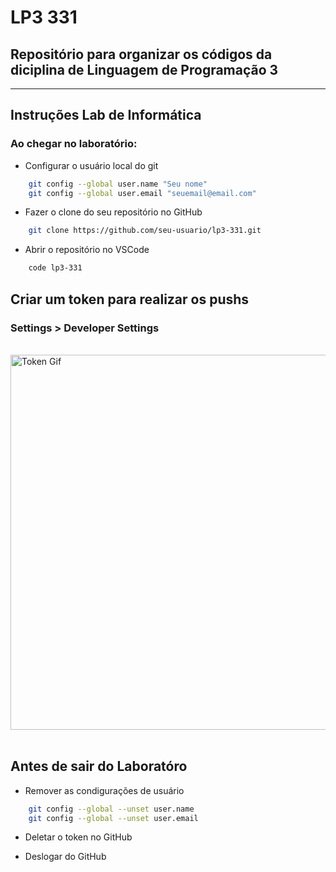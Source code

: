 # LP3 331

## Repositório para organizar os códigos da diciplina de Linguagem de Programação 3
-----------------------

## Instruções Lab de Informática

### Ao chegar no laboratório:

- Configurar o usuário local do git

``` bash
    git config --global user.name "Seu nome"
    git config --global user.email "seuemail@email.com"
```

- Fazer o clone do seu repositório no GitHub


``` bash
    git clone https://github.com/seu-usuario/lp3-331.git
```

- Abrir o repositório no VSCode


``` bash
    code lp3-331
```

## Criar um token para realizar os pushs

### Settings  > Developer Settings

<br>
<img width=600px src="https://raw.githubusercontent.com/wiki/kai-tub/external-repo-sync-action/gifs/create_token_short.gif" alt="Token Gif">
<br>
<br>


## Antes de sair do Laboratóro

- Remover as condigurações de usuário

``` bash
    git config --global --unset user.name
    git config --global --unset user.email
```

- Deletar o token no GitHub

- Deslogar do GitHub

